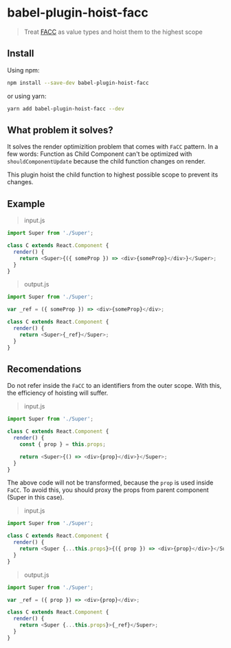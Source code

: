 # babel-plugin-hoist-facc

> Treat [FACC](https://medium.com/merrickchristensen/function-as-child-components-5f3920a9ace9) as value types and hoist them to the highest scope

## Install

Using npm:

```sh
npm install --save-dev babel-plugin-hoist-facc
```

or using yarn:

```sh
yarn add babel-plugin-hoist-facc --dev
```

## What problem it solves?

It solves the render optimizition problem that comes with `FaCC` pattern. In a few words: Function as Child Component can't be optimized with `shouldComponentUpdate` because the child function changes on render.

This plugin hoist the child function to highest possible scope to prevent its changes.

## Example

> input.js

```javascript
import Super from './Super';

class C extends React.Component {
  render() {
    return <Super>{({ someProp }) => <div>{someProp}</div>}</Super>;
  }
}
```

> output.js

```javascript
import Super from './Super';

var _ref = ({ someProp }) => <div>{someProp}</div>;

class C extends React.Component {
  render() {
    return <Super>{_ref}</Super>;
  }
}
```

## Recomendations

Do not refer inside the `FaCC` to an identifiers from the outer scope. With this, the efficiency of hoisting will suffer.

> input.js

```javascript
import Super from './Super';

class C extends React.Component {
  render() {
    const { prop } = this.props;

    return <Super>{() => <div>{prop}</div>}</Super>;
  }
}
```

The above code will not be transformed, because the `prop` is used inside `FaCC`.
To avoid this, you should proxy the props from parent component (Super in this case).

> input.js

```javascript
import Super from './Super';

class C extends React.Component {
  render() {
    return <Super {...this.props}>{({ prop }) => <div>{prop}</div>}</Super>;
  }
}
```

> output.js

```javascript
import Super from './Super';

var _ref = ({ prop }) => <div>{prop}</div>;

class C extends React.Component {
  render() {
    return <Super {...this.props}>{_ref}</Super>;
  }
}
```
